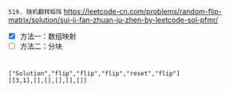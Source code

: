 
`519. 随机翻转矩阵` https://leetcode-cn.com/problems/random-flip-matrix/solution/sui-ji-fan-zhuan-ju-zhen-by-leetcode-sol-pfmr/
- [x] 方法一：数组映射
- [ ] 方法二：分块

#

```
["Solution","flip","flip","flip","reset","flip"]
[[3,1],[],[],[],[],[]]
```
